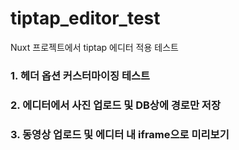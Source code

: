 # tiptap_editor_test
Nuxt 프로젝트에서 tiptap 에디터 적용 테스트
### 1. 헤더 옵션 커스터마이징 테스트
### 2. 에디터에서 사진 업로드 및 DB상에 경로만 저장
### 3. 동영상 업로드 및 에디터 내 iframe으로 미리보기
